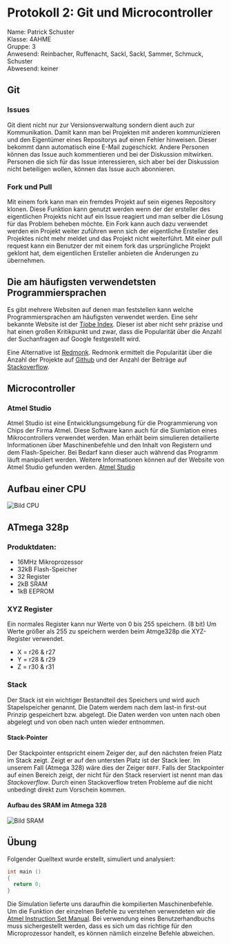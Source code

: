 # Protokoll 2: Git und Microcontroller
Name: Patrick Schuster  
Klasse: 4AHME  
Gruppe: 3    
Anwesend: Reinbacher, Ruffenacht, Sackl, Sackl, Sammer, Schmuck, Schuster  
Abwesend: keiner

## Git
### Issues
Git dient nicht nur zur Versionsverwaltung sondern dient auch zur Kommunikation. Damit kann man bei Projekten mit anderen kommunizieren und den Eigentümer eines Repositorys auf einen Fehler hinweisen. Dieser bekommt dann automatisch eine E-Mail zugeschickt. Andere Personen können das Issue auch kommentieren und bei der Diskussion mitwirken. Personen die sich für das Issue interessieren, sich aber bei der Diskussion nicht beteiligen wollen, können das Issue auch abonnieren.  
### Fork und Pull
Mit einem fork kann man ein fremdes Projekt auf sein eigenes Repository klonen. Diese Funktion kann genutzt werden wenn der der ersteller des eigentlichen Projekts nicht auf ein Issue reagiert und man selber die Lösung für das Problem beheben möchte. Ein Fork kann auch dazu verwendet werden ein Projekt weiter zuführen wenn sich der eigentliche Ersteller des Projektes nicht mehr meldet und das Projekt nicht weiterführt.
Mit einer pull request kann ein Benutzer der mit einem fork das ursprüngliche Projekt geklont hat, dem eigentlichen Ersteller anbieten die Änderungen zu übernehmen. 

## Die am häufigsten verwendetsten Programmiersprachen
Es gibt mehrere Websiten auf denen man feststellen kann welche Programmiersprachen am häufigsten verwendet werden.
Eine sehr bekannte Website ist der [Tiobe Index](https://www.tiobe.com/tiobe-index/). Dieser ist aber nicht sehr präzise und hat einen großen Kritikpunkt und zwar, dass die Popularität über die Anzahl der Suchanfragen auf Google festgestellt wird.  

Eine Alternative ist [Redmonk](http://redmonk.com/sogrady/2017/06/08/language-rankings-6-17/). Redmonk ermittelt die Popularität über die Anzahl der Projekte auf [Github](https://github.com/) und der Anzahl der Beiträge auf [Stackoverflow](https://stackoverflow.com/).   

## Microcontroller

### Atmel Studio
Atmel Studio ist eine Entwicklungsumgebung für die Programmierung von Chips der Firma Atmel. Diese Software kann auch für die Siumlation eines Mikrocontrollers verwendet werden.  Man erhält beim simulieren detailierte Informationen über Maschinenbefehle und den Inhalt von Registern und dem Flash-Speicher. Bei Bedarf kann dieser auch während das Programm läuft manipuliert werden.
Weitere Informationen können auf der Website von Atmel Studio gefunden werden. [Atmel Studio](http://www.atmel.com/microsite/atmel-studio/)

## Aufbau einer CPU
![Bild CPU](https://github.com/suspam14/la1/blob/master/cpu.svg)

## ATmega 328p
### Produktdaten:
* 16MHz Mikroprozessor
* 32kB Flash-Speicher
* 32 Register
* 2kB SRAM
* 1kB EEPROM

### XYZ Register
Ein normales Register kann nur Werte von 0 bis 255 speichern. (8 bit) Um Werte größer als 255 zu speichern werden beim Atmge328p die XYZ-Register verwendet.  
* X = r26 & r27
* Y = r28 & r29  
* Z = r30 & r31  

### Stack
Der Stack ist ein wichtiger Bestandteil des Speichers und wird auch Stapelspeicher genannt. Die Datem werdem nach dem last-in first-out Prinzip gespeichert bzw. abgelegt. Die Daten werden von unten nach oben abgelegt und von oben nach unten wieder entnommen.
#### Stack-Pointer
Der Stackpointer entspricht einem Zeiger der, auf den nächsten freien Platz im Stack zeigt. Zeigt er auf den untersten Platz ist der Stack leer. Im unserem Fall (Atmega 328) wäre dies der Zeiger `08FF`. Falls der Stackpointer auf einen Bereich zeigt, der nicht für den Stack reserviert ist nennt man das *Stackoverflow*. Durch einen Stackoverflow treten Probleme auf die nicht unbedingt direkt zum Vorschein kommen.
#### Aufbau des SRAM im Atmega 328
![Bild SRAM](https://github.com/suspam14/la1/blob/master/stack.svg)

## Übung
Folgender Quelltext wurde erstellt, simuliert und analysiert:
```c
int main ()
{
  return 0;
}
```
Die Simulation lieferte uns daraufhin die kompilierten Maschinenbefehle. Um die Funktion der einzelnen Befehle zu verstehen verwendeten wir die [Atmel Instruction Set Manual](http://www.atmel.com/images/Atmel-0856-AVR-Instruction-Set-Manual.pdf).
Bei verwendung eines Benutzerhandbuchs muss sichergestellt werden, dass es sich um das richtige für den Microprozessor handelt, es können nämlich einzelne Befehle abweichen.

